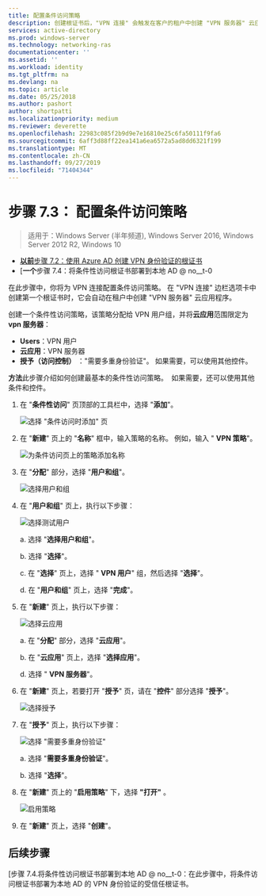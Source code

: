 ```yaml
---
title: 配置条件访问策略
description: 创建根证书后，"VPN 连接" 会触发在客户的租户中创建 "VPN 服务器" 云应用程序。
services: active-directory
ms.prod: windows-server
ms.technology: networking-ras
documentationcenter: ''
ms.assetid: ''
ms.workload: identity
ms.tgt_pltfrm: na
ms.devlang: na
ms.topic: article
ms.date: 05/25/2018
ms.author: pashort
author: shortpatti
ms.localizationpriority: medium
ms.reviewer: deverette
ms.openlocfilehash: 22983c085f2b9d9e7e16810e25c6fa50111f9fa6
ms.sourcegitcommit: 6aff3d88ff22ea141a6ea6572a5ad8dd6321f199
ms.translationtype: MT
ms.contentlocale: zh-CN
ms.lasthandoff: 09/27/2019
ms.locfileid: "71404344"
---
```

# <a name="step-73-configure-the-conditional-access-policy"></a>步骤 7.3： 配置条件访问策略

>适用于：Windows Server (半年频道), Windows Server 2016, Windows Server 2012 R2, Windows 10

- [**以前**步骤 7.2：使用 Azure AD 创建 VPN 身份验证的根证书](vpn-create-root-cert-for-vpn-auth-azure-ad.md)
- [**一个**步骤 7.4：将条件性访问根证书部署到本地 AD @ no__t-0

在此步骤中，你将为 VPN 连接配置条件访问策略。 在 "VPN 连接" 边栏选项卡中创建第一个根证书时，它会自动在租户中创建 "VPN 服务器" 云应用程序。

创建一个条件性访问策略，该策略分配给 VPN 用户组，并将**云应用**范围限定为**vpn 服务器**：

- **Users**：VPN 用户
- **云应用**：VPN 服务器
- **授予（访问控制）** ："需要多重身份验证"。 如果需要，可以使用其他控件。

**方法**此步骤介绍如何创建最基本的条件性访问策略。  如果需要，还可以使用其他条件和控件。


1. 在 "**条件性访问**" 页顶部的工具栏中，选择 "**添加**"。

    ![选择 "条件访问时添加" 页](../../media/Always-On-Vpn/07.png)

2. 在 "**新建**" 页上的 "**名称**" 框中，输入策略的名称。 例如，输入 " **VPN 策略**"。

    ![为条件访问页上的策略添加名称](../../media/Always-On-Vpn/08.png)

3. 在 "**分配**" 部分，选择 "**用户和组**"。

    ![选择用户和组](../../media/Always-On-Vpn/09.png)

4. 在 "**用户和组**" 页上，执行以下步骤：

    ![选择测试用户](../../media/Always-On-Vpn/10.png)

    a. 选择 "**选择用户和组**"。

    b. 选择 "**选择**"。

    c. 在 "**选择**" 页上，选择 " **VPN 用户**" 组，然后选择 "**选择**"。

    d. 在 "**用户和组**" 页上，选择 "**完成**"。

5. 在 "**新建**" 页上，执行以下步骤：

    ![选择云应用](../../media/Always-On-Vpn/11.png)

    a. 在 "**分配**" 部分，选择 "**云应用**"。

    b. 在 "**云应用**" 页上，选择 "**选择应用**"。

    d. 选择 " **VPN 服务器**"。

6.  在 "**新建**" 页上，若要打开 "**授予**" 页，请在 "**控件**" 部分选择 "**授予**"。

    ![选择授予](../../media/Always-On-Vpn/13.png)

7.  在 "**授予**" 页上，执行以下步骤：

    ![选择 "需要多重身份验证"](../../media/Always-On-Vpn/14.png)

    a. 选择 "**需要多重身份验证**"。

    b. 选择 "**选择**"。

8.  在 "**新建**" 页上的 "**启用策略**" 下，选择 **"打开"** 。

    ![启用策略](../../media/Always-On-Vpn/15.png)

9.  在 "**新建**" 页上，选择 "**创建**"。


## <a name="next-steps"></a>后续步骤
[步骤 7.4.将条件性访问根证书部署到本地 AD @ no__t-0：在此步骤中，将条件访问根证书部署为本地 AD 的 VPN 身份验证的受信任根证书。
